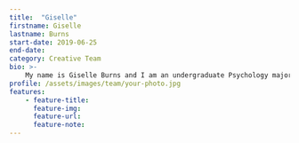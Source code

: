 ```yaml
---
title:  "Giselle"
firstname: Giselle
lastname: Burns
start-date: 2019-06-25
end-date:
category: Creative Team
bio: >- 
    My name is Giselle Burns and I am an undergraduate Psychology major. I enjoy learning about learning, and I hope to inspire others to do the same!
profile: /assets/images/team/your-photo.jpg
features:
    - feature-title: 
      feature-img: 
      feature-url: 
      feature-note: 
---
```

